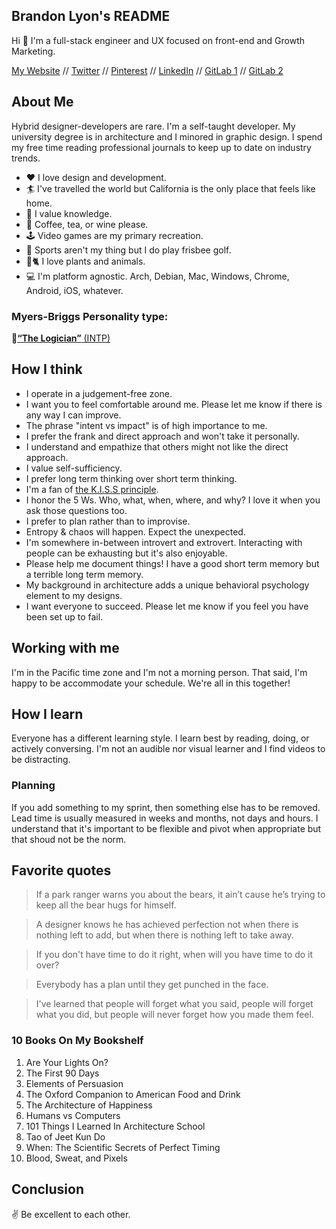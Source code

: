 ## Brandon Lyon's README

Hi 👋 I'm a full-stack engineer and UX focused on front-end and Growth Marketing.

[My Website](http://about.brandonmlyon.com/) // [Twitter](https://twitter.com/brandon_m_lyon) // [Pinterest](https://www.pinterest.com/designbybrandon/) // [LinkedIn](https://www.linkedin.com/in/brandonmlyon/) // [GitLab 1](https://gitlab.com/users/brandonmlyon/starred) // [GitLab 2](https://gitlab.com/brandon_lyon)

## About Me

Hybrid designer-developers are rare. I'm a self-taught developer. My university degree is in architecture and I minored in graphic design. I spend my free time reading professional journals to keep up to date on industry trends.

- ❤️ I love design and development.
- 🏄 I've travelled the world but California is the only place that feels like home.
- 📖 I value knowledge.
- 🍷 Coffee, tea, or wine please.
- 🕹️ Video games are my primary recreation.
- 🥏 Sports aren't my thing but I do play frisbee golf.
- 🌲🐈 I love plants and animals.
- 💻 I'm platform agnostic. Arch, Debian, Mac, Windows, Chrome, Android, iOS, whatever.

### Myers-Briggs Personality type:

🔗[**“The Logician”** (INTP)](https://www.16personalities.com/intp-personality)

## How I think

- I operate in a judgement-free zone.
- I want you to feel comfortable around me. Please let me know if there is any way I can improve.
- The phrase "intent vs impact" is of high importance to me.
- I prefer the frank and direct approach and won't take it personally.
- I understand and empathize that others might not like the direct approach.
- I value self-sufficiency.
- I prefer long term thinking over short term thinking.
- I'm a fan of [the K.I.S.S principle](https://en.wikipedia.org/wiki/KISS_principle).
- I honor the 5 Ws. Who, what, when, where, and why? I love it when you ask those questions too.
- I prefer to plan rather than to improvise.
- Entropy & chaos will happen. Expect the unexpected.
- I'm somewhere in-between introvert and extrovert. Interacting with people can be exhausting but it's also enjoyable.
- Please help me document things! I have a good short term memory but a terrible long term memory.
- My background in architecture adds a unique behavioral psychology element to my designs.
- I want everyone to succeed. Please let me know if you feel you have been set up to fail.

## Working with me

I'm in the Pacific time zone and I'm not a morning person. That said, I'm happy to be accommodate your schedule. We're all in this together!

## How I learn

Everyone has a different learning style. I learn best by reading, doing, or actively conversing. I'm not an audible nor visual learner and I find videos to be distracting.

### Planning

If you add something to my sprint, then something else has to be removed. Lead time is usually measured in weeks and months, not days and hours. I understand that it's important to be flexible and pivot when appropriate but that shoud not be the norm.

## Favorite quotes

> If a park ranger warns you about the bears, it ain’t cause he’s trying to keep all the bear hugs for himself.

> A designer knows he has achieved perfection not when there is nothing left to add, but when there is nothing left to take away.

> If you don't have time to do it right, when will you have time to do it over?

> Everybody has a plan until they get punched in the face.

> I've learned that people will forget what you said, people will forget what you did, but people will never forget how you made them feel.

### 10 Books On My Bookshelf

01. Are Your Lights On?
02. The First 90 Days
03. Elements of Persuasion
04. The Oxford Companion to American Food and Drink
05. The Architecture of Happiness
06. Humans vs Computers
07. 101 Things I Learned In Architecture School
08. Tao of Jeet Kun Do
09. When: The Scientific Secrets of Perfect Timing
10. Blood, Sweat, and Pixels

## Conclusion

✌️ Be excellent to each other.
